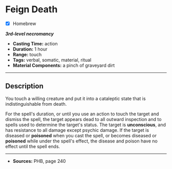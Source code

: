 # Feign Death
- [x] Homebrew

***3rd-level necromancy***
- **Casting Time:** action
- **Duration:** 1 hour
- **Range:** touch
- **Tags:** verbal, somatic, material, ritual
- **Material Components:** a pinch of graveyard dirt

---

## Description
You touch a willing creature and put it into a cataleptic state that is indistinguishable from death.

For the spell's duration, or until you use an action to touch the target and dismiss the spell, the target appears dead to all outward inspection and to spells used to determine the target's status.
The target is **unconscious**, and has resistance to all damage except psychic damage.
If the target is diseased or **poisoned** when you cast the spell, or becomes diseased or **poisoned** while under the spell's effect, the disease and poison have no effect until the spell ends.

---

- **Sources:** PHB, page 240
